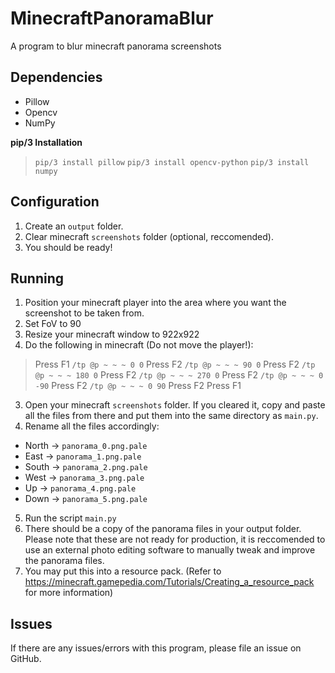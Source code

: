 # MinecraftPanoramaBlur
A program to blur minecraft panorama screenshots

## Dependencies
- Pillow
- Opencv
- NumPy

**pip/3 Installation**

> `pip/3 install pillow`
> `pip/3 install opencv-python`
> `pip/3 install numpy`
## Configuration
1. Create an `output` folder.
2. Clear minecraft `screenshots` folder (optional, reccomended).
3. You should be ready!
## Running
1. Position your minecraft player into the area where you want the screenshot to be taken from.
2. Set FoV to 90
3. Resize your minecraft window to 922x922
4. Do the following in minecraft (Do not move the player!):
> Press F1
> `/tp @p ~ ~ ~ 0 0`
> Press F2
> `/tp @p ~ ~ ~ 90 0`
> Press F2
> `/tp @p ~ ~ ~ 180 0`
> Press F2
> `/tp @p ~ ~ ~ 270 0`
> Press F2
> `/tp @p ~ ~ ~ 0 -90`
> Press F2
> `/tp @p ~ ~ ~ 0 90`
> Press F2
> Press F1
3. Open your minecraft `screenshots` folder. If you cleared it, copy and paste all the files from there and put them into the same directory as `main.py`.
4. Rename all the files accordingly:
- North → `panorama_0.png.pale`
- East → `panorama_1.png.pale`
- South → `panorama_2.png.pale`
- West → `panorama_3.png.pale`
- Up → `panorama_4.png.pale`
- Down → `panorama_5.png.pale`
5. Run the script `main.py`
6. There should be a copy of the panorama files in your output folder. Please note that these are not ready for production, it is reccomended to use an external photo editing software to manually tweak and improve the panorama files.
7. You may put this into a resource pack. (Refer to https://minecraft.gamepedia.com/Tutorials/Creating_a_resource_pack for more information)
## Issues
If there are any issues/errors with this program, please file an issue on GitHub.
